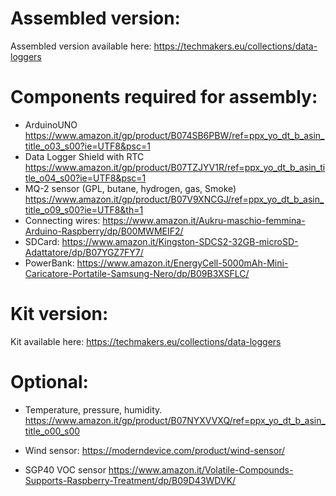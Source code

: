 # Assembled version:

Assembled version available here: https://techmakers.eu/collections/data-loggers


# Components required for assembly:

- ArduinoUNO
https://www.amazon.it/gp/product/B074SB6PBW/ref=ppx_yo_dt_b_asin_title_o03_s00?ie=UTF8&psc=1
- Data Logger Shield with RTC
https://www.amazon.it/gp/product/B07TZJYV1R/ref=ppx_yo_dt_b_asin_title_o04_s00?ie=UTF8&psc=1
- MQ-2 sensor (GPL, butane, hydrogen, gas, Smoke)
https://www.amazon.it/gp/product/B07V9XNCGJ/ref=ppx_yo_dt_b_asin_title_o09_s00?ie=UTF8&th=1
- Connecting wires:
https://www.amazon.it/Aukru-maschio-femmina-Arduino-Raspberry/dp/B00MWMEIF2/
- SDCard:
https://www.amazon.it/Kingston-SDCS2-32GB-microSD-Adattatore/dp/B07YGZ7FY7/
- PowerBank:
https://www.amazon.it/EnergyCell-5000mAh-Mini-Caricatore-Portatile-Samsung-Nero/dp/B09B3XSFLC/


# Kit version:

Kit available here: https://techmakers.eu/collections/data-loggers


# Optional:


- Temperature, pressure, humidity.
https://www.amazon.it/gp/product/B07NYXVVXQ/ref=ppx_yo_dt_b_asin_title_o00_s00



- Wind sensor:
https://moderndevice.com/product/wind-sensor/


- SGP40 VOC sensor
https://www.amazon.it/Volatile-Compounds-Supports-Raspberry-Treatment/dp/B09D43WDVK/
